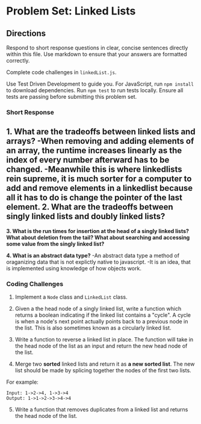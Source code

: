 # Problem Set: Linked Lists

## Directions
Respond to short response questions in clear, concise sentences directly within this file. Use markdown to ensure that your answers are formatted correctly.

Complete code challenges in `linkedList.js`.

Use Test Driven Development to guide you. For JavaScript, run `npm install` to download dependencies. Run `npm test` to run tests locally. Ensure all tests are passing before submitting this problem set.


### Short Response
**1. What are the tradeoffs between linked lists and arrays?**
  -When removing  and adding elements of an array, the runtime increases linearly as the index of every number afterward has to be changed.
  -Meanwhile this is where linkedlists rein supreme, it is much sorter for a computer to add and remove elements in a linkedlist because all it has to do is change the pointer of the last element.
**2. What are the tradeoffs between singly linked lists and doubly linked lists?**
  --
**3. What is the run times for insertion at the head of a singly linked lists? What about deletion from the tail? What about searching and accessing some value from the singly linked list?**
  
**4. What is an abstract data type?**
  -An abstract data type a method of oraganizing data that is not explictly native to javascript.
  -It is an idea, that is implemented using knowledge of how objects work.
### Coding Challenges
1. Implement a `Node` class and `LinkedList` class. 

2. Given a the head node of a singly linked list, write a function which returns a boolean indicating if the linked list contains a "cycle". A cycle is when a node's next point actually points back to a previous node in the list. This is also sometimes known as a circularly linked list.

3. Write a function to reverse a linked list in place. The function will take in the head node of the list as an input and return the new head node of the list.

4. Merge two **sorted** linked lists and return it as **a new sorted list**. The new list should be made by splicing together the nodes of the first two lists. 

  For example:
  ```
  Input: 1->2->4, 1->3->4
  Output: 1->1->2->3->4->4
  ```

5. Write a function that removes duplicates from a linked list and returns the head node of the list.
